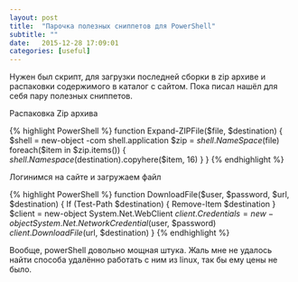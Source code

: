 ```yaml
---
layout: post
title:  "Парочка полезных сниппетов для PowerShell"
subtitle: ""
date:   2015-12-28 17:09:01
categories: [useful]
---
```


Нужен был скрипт, для загрузки последней сборки в zip архиве и распаковки содержимого в каталог с сайтом.
Пока писал нашёл для себя пару полезных сниппетов.

Распаковка Zip архива

{% highlight PowerShell %}
function Expand-ZIPFile($file, $destination)
{
    $shell = new-object -com shell.application
    $zip = $shell.NameSpace($file)
    foreach($item in $zip.items())
    {
        $shell.Namespace($destination).copyhere($item, 16)
    }
}
{% endhighlight %}

Логинимся на сайте и загружаем файл

{% highlight PowerShell %}
function DownloadFile($user, $password, $url, $destination)
{
    If (Test-Path $destination) {
        Remove-Item $destination
    }
    $client = new-object System.Net.WebClient
    $client.Credentials = 
        new-object System.Net.NetworkCredential($user, $password)
    $client.DownloadFile($url, $destination)
}
{% endhighlight %}

Вообще, powerShell довольно мощная штука. Жаль мне не удалось найти способа удалённо работать с ним из linux, так бы ему цены не было. 
